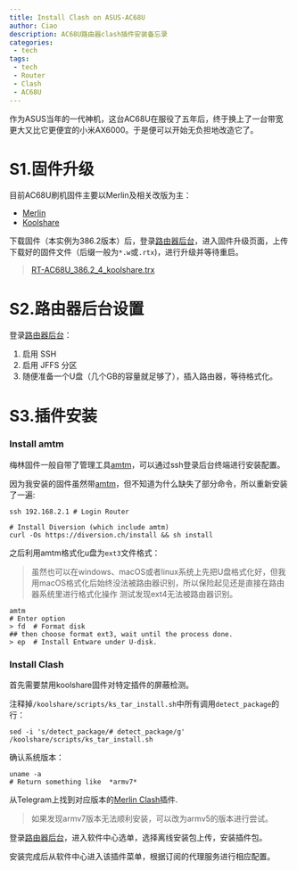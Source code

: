```yaml
---
title: Install Clash on ASUS-AC68U
author: Ciao
description: AC68U路由器clash插件安装备忘录
categories:
 - tech
tags:
 - tech
 - Router
 - Clash
 - AC68U
---
```


作为ASUS当年的一代神机，这台AC68U在服役了五年后，终于换上了一台带宽更大又比它更便宜的小米AX6000。于是便可以开始无负担地改造它了。

# S1.固件升级

目前AC68U刷机固件主要以Merlin及相关改版为主：

- [Merlin](https://www.asuswrt-merlin.net/download)
- [Koolshare](https://firmware.koolshare.cn)

下载固件（本实例为386.2版本）后，登录[路由器后台](192.168.2.1)，进入固件升级页面，上传下载好的固件文件（后缀一般为`*.w`或`.rtx`)，进行升级并等待重启。
> [RT-AC68U_386.2_4_koolshare.trx](https://firmware.koolshare.cn/Koolshare_RMerl_New_Gen_386/RT-AC68U/)

# S2.路由器后台设置

登录[路由器后台](192.168.2.1)：

1. 启用 SSH
2. 启用 JFFS 分区
3. 随便准备一个U盘（几个GB的容量就足够了），插入路由器，等待格式化。

# S3.插件安装

### Install amtm

梅林固件一般自带了管理工具[amtm](https://diversion.ch/amtm.html)，可以通过ssh登录后台终端进行安装配置。

因为我安装的固件虽然带[amtm](https://diversion.ch/amtm.html)，但不知道为什么缺失了部分命令，所以重新安装了一遍:

```shell
ssh 192.168.2.1 # Login Router

# Install Diversion (which include amtm)
curl -Os https://diversion.ch/install && sh install
```

之后利用amtm格式化u盘为`ext3`文件格式：
> 虽然也可以在windows、macOS或者linux系统上先把U盘格式化好，但我用macOS格式化后始终没法被路由器识别，所以保险起见还是直接在路由器系统里进行格式化操作
> 测试发现ext4无法被路由器识别。

```shell
amtm
# Enter option
> fd  # Format disk
## then choose format ext3, wait until the process done.
> ep  # Install Entware under U-disk.
```

### Install Clash

首先需要禁用koolshare固件对特定插件的屏蔽检测。

注释掉`/koolshare/scripts/ks_tar_install.sh`中所有调用`detect_package`的行：

```shell
sed -i 's/detect_package/# detect_package/g' /koolshare/scripts/ks_tar_install.sh
```

确认系统版本：
```shell
uname -a
# Return something like  *armv7*
```
从Telegram上找到对应版本的[Merlin Clash](https://t.me/s/merlinclashcat)插件.
> 如果发现armv7版本无法顺利安装，可以改为armv5的版本进行尝试。

登录[路由器后台](192.168.2.1)，进入软件中心选单，选择离线安装包上传，安装插件包。

安装完成后从软件中心进入该插件菜单，根据订阅的代理服务进行相应配置。
